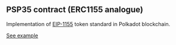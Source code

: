 ## PSP35 contract (ERC1155 analogue)

Implementation of [EIP-1155](https://eips.ethereum.org/EIPS/eip-1155) token standard in Polkadot blockchain.

[See example](https://supercolony-net.github.io/openbrush-contracts/smart-contracts/psp1155/psp1155)
